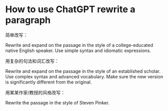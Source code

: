 # How to use ChatGPT rewrite a paragraph

简单改写：

Rewrite and expand on the passage in the style of a college-educated native English speaker. Use simple syntax and idiomatic expressions.



用复杂的句法和词汇改写：

Rewrite and expand on the passage in the style of an established scholar. Use complex syntax and advanced vocabulary. Make sure the new version is significantly different from the original.



用某某作家/教授的风格改写：

Rewrite the passage in the style of Steven Pinker.